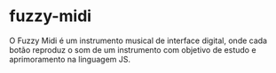# fuzzy-midi
O Fuzzy Midi é um instrumento musical de interface digital, onde cada botão reproduz o som de um instrumento com objetivo de estudo e aprimoramento na linguagem JS.
